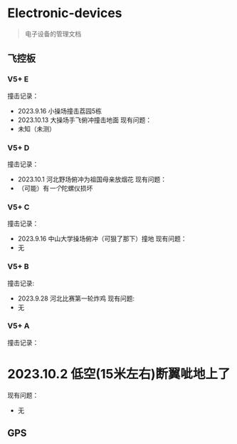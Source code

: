 # Electronic-devices
> 电子设备的管理文档

## 飞控板
### V5+ E
撞击记录：
- 2023.9.16  小操场撞击荔园5栋
- 2023.10.13 大操场手飞俯冲撞击地面
现有问题：
- 未知（未测）

### V5+ D
撞击记录：
- 2023.10.1 河北野场俯冲为祖国母亲放烟花
现有问题：
- （可能）有*一个*陀螺仪损坏

### V5+ C
撞击记录：
- 2023.9.16 中山大学操场俯冲（可狠了那下）撞地
现有问题：
- 无

### V5+ B
撞击记录:
- 2023.9.28 河北比赛第一轮炸鸡
现有问题:
- 无

### V5+ A
撞击记录：
# 2023.10.2 低空(15米左右)断翼呲地上了
现有问题：
- 无

## GPS
